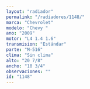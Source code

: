 ```yaml
---
layout: "radiador"
permalink: "/radiadores/1148/"
marca: "Chevrolet"
modelo: "Chevy "
ano: "2009"
motor: "L4 1.4 1.6"
transmision: "Estándar"
parte: "M-516"
clima: "Sin clima"
alto: "20 7/8"
ancho: "10 3/4"
observaciones: ""
id: "1148"
---
```


